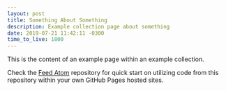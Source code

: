 ```yaml
---
layout: post
title: Something About Something
description: Example collection page about something
date: 2019-07-21 11:42:11 -0300
time_to_live: 1800
---
```



This is the content of an example page within an example collection.


Check the [Feed Atom][master__feed_atom] repository for quick start on utilizing code from this repository within your own GitHub Pages hosted sites.



[master__feed_atom]:  https://github.com/liquid-utilities/feed-atom  "Master branch for this repository"
